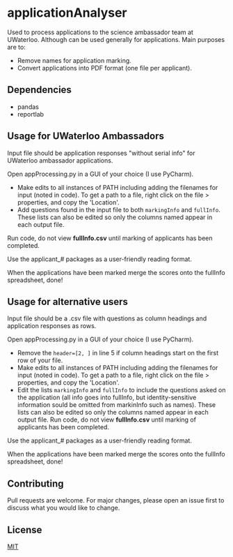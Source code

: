 # applicationAnalyser
Used to process applications to the science ambassador team at UWaterloo. Although can be used generally for applications.
Main purposes are to:
* Remove names for application marking.
* Convert applications into PDF format (one file per applicant).


## Dependencies
* pandas
* reportlab


## Usage for UWaterloo Ambassadors
Input file should be application responses "without serial info" for UWaterloo ambassador applications.

Open appProcessing.py in a GUI of your choice (I use PyCharm).
* Make edits to all instances of PATH including adding the filenames for input (noted in code). To get a path to a file, right click on the file > properties, and copy the 'Location'.
* Add questions found in the input file to both `markingInfo` and `fullInfo`. These lists can also be edited so only the columns named appear in each output file.

Run code, do not view **fullInfo.csv** until marking of applicants has been completed.

Use the applicant_# packages as a user-friendly reading format.

When the applications have been marked merge the scores onto the fullInfo spreadsheet, done!


## Usage for alternative users
Input file should be a .csv file with questions as column headings and application responses as rows.

Open appProcessing.py in a GUI of your choice (I use PyCharm).
* Remove the `header=[2, ]` in line 5 if column headings start on the first row of your file.
* Make edits to all instances of PATH including adding the filenames for input (noted in code). To get a path to a file, right click on the file > properties, and copy the 'Location'.
* Edit the lists `markingInfo` and `fullInfo` to include the questions asked on the application (all info goes into fullInfo, but identity-sensitive information sould be omitted from markinInfo such as names). These lists can also be edited so only the columns named appear in each output file.
Run code, do not view **fullInfo.csv** until marking of applicants has been completed.

Use the applicant_# packages as a user-friendly reading format.

When the applications have been marked merge the scores onto the fullInfo spreadsheet, done!


## Contributing
Pull requests are welcome. For major changes, please open an issue first to discuss what you would like to change.


## License
[MIT](https://choosealicense.com/licenses/mit/)
